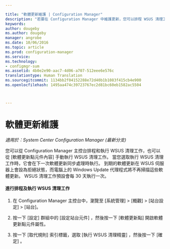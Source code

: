 ```yaml
---

title: "軟體更新維護 | Configuration Manager"
description: "若要在 Configuration Manager 中維護更新，您可以排程 WSUS 清理工作，也可以手動進行執行。"
keywords: 
author: dougeby
ms.author: dougeby
manager: angrobe
ms.date: 10/06/2016
ms.topic: article
ms.prod: configuration-manager
ms.service: 
ms.technology:
- configmgr-sum
ms.assetid: 4b0e2e90-aac7-4d06-a707-512eee6e576c
translationtype: Human Translation
ms.sourcegitcommit: 1134bb2f04152288e72d40b1b1083f415cb4e900
ms.openlocfilehash: 1495aa474c39723767ec2d81bc60eb1582ac5504



---
```

# <a name="software-updates-maintenance"></a>軟體更新維護

*適用於：System Center Configuration Manager (最新分支)*

您可以從 Configuration Manager 主控台排程和執行 WSUS 清理工作，也可以從 [軟體更新點元件內容] 手動執行 WSUS 清理工作。 當您選取執行 WSUS 清理工作時，它會在下一次軟體更新同步處理時執行。 到期的軟體更新在 WSUS 伺服器上會設為拒絕狀態，而電腦上的 Windows Update 代理程式將不再掃描這些軟體更新。 WSUS 清理工作預設會每 30 天執行一次。  

#### <a name="to-schedule-and-run-the-wsus-cleanup-job"></a>進行排程及執行 WSUS 清理工作  

1.  在 Configuration Manager 主控台中，瀏覽至 [系統管理] > [概觀] > [站台設定] > [站台]。  

2.  按一下 [設定]  群組中的 [設定站台元件]  ，然後按一下 [軟體更新點]  開啟軟體更新點元件屬性。  

3.  按一下 [取代規則]  索引標籤，選取 [執行 WSUS 清理精靈] ，然後按一下 [確定] 。



<!--HONumber=Nov16_HO1-->


